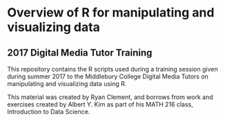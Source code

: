 # Overview of R for manipulating and visualizing data
## 2017 Digital Media Tutor Training

This repository contains the R scripts used during a training session given during summer 2017 to the Middlebury College Digital Media Tutors on manipulating and visualizing data using R. 

This material was created by Ryan Clement, and borrows from work and exercises created by Albert Y. Kim as part of his MATH 216 class, Introduction to Data Science. 

